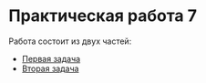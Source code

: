 # Практическая работа 7

Работа состоит из двух частей:

* [Первая задача](task1/README.md)
* [Вторая задача](task2/README.md)